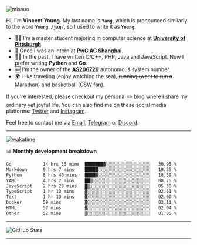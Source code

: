 <p align="left"> <img src="https://komarev.com/ghpvc/?username=missuo&label=Profile%20views&color=0e75b6&style=flat" alt="missuo" /> </p>


Hi, I'm **Vincent Young**. My last name is **`Yang`**, which is pronounced similarly to the word **`Young /jʌŋ/`**, so I used to write it as **`Young`**. 

-  👨‍🎓 I'm a master student majoring in computer science at [**University of Pittsburgh**](https://www.pitt.edu).
-  💼 Once I was an intern at **[PwC AC Shanghai](https://www.linkedin.com/company/pwc-ac-shanghai/)**.
-  👨‍💻 In the past, I have written C/C++, PHP, Java and JavaScript. Now I prefer writing **Python** and **Go**.
-  🆕 I'm the owner of the **[AS206729](https://bgp.tools/AS206729)** autonomous system number.
-  🌍 I like traveling (enjoy watching the sea), ~~running (want to run a Marathon)~~ and basketball (GSW fan).

If you're interested, please checkout my personal [✏️ blog](https://missuo.me/) where I share my ordinary yet joyful life. You can also find me on these social media platforms: [Twitter](https://twitter.com/m1ssuo) and [Instagram](https://www.instagram.com/m1ssuo).

Feel free to contact me via <a href="mailto:i@yyt.moe">Email</a>, [Telegram](https://t.me/missuo) or [Discord](https://discordapp.com/users/missuo#7448).

-------

[![wakatime](https://wakatime.com/badge/user/c13cd961-40ca-417a-afb6-1f9ea8ac295c.svg)](https://wakatime.com/@missuo)

📊 **Monthly development breakdown**
<!--START_SECTION:waka-->

```txt
Go            14 hrs 35 mins  ███████▓░░░░░░░░░░░░░░░░░   30.95 %
Markdown      9 hrs 7 mins    █████░░░░░░░░░░░░░░░░░░░░   19.35 %
Python        8 hrs 40 mins   ████▓░░░░░░░░░░░░░░░░░░░░   18.39 %
YAML          4 hrs 7 mins    ██▒░░░░░░░░░░░░░░░░░░░░░░   08.75 %
JavaScript    2 hrs 29 mins   █▒░░░░░░░░░░░░░░░░░░░░░░░   05.30 %
TypeScript    1 hr 13 mins    ▓░░░░░░░░░░░░░░░░░░░░░░░░   02.61 %
Text          1 hr 13 mins    ▓░░░░░░░░░░░░░░░░░░░░░░░░   02.60 %
Docker        59 mins         ▓░░░░░░░░░░░░░░░░░░░░░░░░   02.11 %
HTML          57 mins         ▓░░░░░░░░░░░░░░░░░░░░░░░░   02.04 %
Other         52 mins         ▒░░░░░░░░░░░░░░░░░░░░░░░░   01.85 %
```

<!--END_SECTION:waka-->

-------

![GitHub Stats](https://github-readme-stats-opal-alpha-76.vercel.app/api?username=missuo&show_icons=true&theme=transparent)

-------

